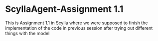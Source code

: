 # ScyllaAgent-Assignment 1.1

This is Assignment 1.1 in Scylla where we were supposed to finish the implementation of the code in previous session after trying out different things with the model
